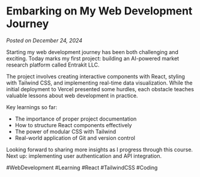 # Embarking on My Web Development Journey

*Posted on December 24, 2024*

Starting my web development journey has been both challenging and exciting. Today marks my first project: building an AI-powered market research platform called Entrakit LLC.

The project involves creating interactive components with React, styling with Tailwind CSS, and implementing real-time data visualization. While the initial deployment to Vercel presented some hurdles, each obstacle teaches valuable lessons about web development in practice.

Key learnings so far:
- The importance of proper project documentation
- How to structure React components effectively
- The power of modular CSS with Tailwind
- Real-world application of Git and version control

Looking forward to sharing more insights as I progress through this course. Next up: implementing user authentication and API integration.

#WebDevelopment #Learning #React #TailwindCSS #Coding

